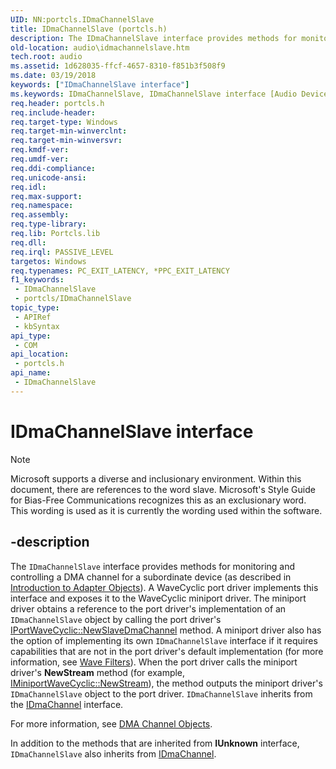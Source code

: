 ```yaml
---
UID: NN:portcls.IDmaChannelSlave
title: IDmaChannelSlave (portcls.h)
description: The IDmaChannelSlave interface provides methods for monitoring and controlling a DMA channel for a subordinate device (as described in Introduction to Adapter Objects).
old-location: audio\idmachannelslave.htm
tech.root: audio
ms.assetid: 1d628035-ffcf-4657-8310-f851b3f508f9
ms.date: 03/19/2018
keywords: ["IDmaChannelSlave interface"]
ms.keywords: IDmaChannelSlave, IDmaChannelSlave interface [Audio Devices], IDmaChannelSlave interface [Audio Devices], described, audio.idmachannelslave, audmp-routines_309d3b3a-de27-478d-a82f-0677e3d61bd2.xml, portcls/IDmaChannelSlave
req.header: portcls.h
req.include-header: 
req.target-type: Windows
req.target-min-winverclnt: 
req.target-min-winversvr: 
req.kmdf-ver: 
req.umdf-ver: 
req.ddi-compliance: 
req.unicode-ansi: 
req.idl: 
req.max-support: 
req.namespace: 
req.assembly: 
req.type-library: 
req.lib: Portcls.lib
req.dll: 
req.irql: PASSIVE_LEVEL
targetos: Windows
req.typenames: PC_EXIT_LATENCY, *PPC_EXIT_LATENCY
f1_keywords:
 - IDmaChannelSlave
 - portcls/IDmaChannelSlave
topic_type:
 - APIRef
 - kbSyntax
api_type:
 - COM
api_location:
 - portcls.h
api_name:
 - IDmaChannelSlave
---
```


# IDmaChannelSlave interface

> [!NOTE]
> Microsoft supports a diverse and inclusionary environment. Within this document, there are references to the word slave. Microsoft's Style Guide for Bias-Free Communications recognizes this as an exclusionary word. This wording is used as it is currently the wording used within the software.


## -description

The <code>IDmaChannelSlave</code> interface provides methods for monitoring and controlling a DMA channel for a subordinate device (as described in <a href="/windows-hardware/drivers/kernel/introduction-to-adapter-objects">Introduction to Adapter Objects</a>). A WaveCyclic port driver implements this interface and exposes it to the WaveCyclic miniport driver. The miniport driver obtains a reference to the port driver's implementation of an <code>IDmaChannelSlave</code> object by calling the port driver's <a href="/windows-hardware/drivers/ddi/portcls/nf-portcls-iportwavecyclic-newslavedmachannel">IPortWaveCyclic::NewSlaveDmaChannel</a> method. A miniport driver also has the option of implementing its own <code>IDmaChannelSlave</code> interface if it requires capabilities that are not in the port driver's default implementation (for more information, see <a href="/windows-hardware/drivers/audio/wave-filters">Wave Filters</a>). When the port driver calls the miniport driver's <b>NewStream</b> method (for example, <a href="/windows-hardware/drivers/ddi/portcls/nf-portcls-iminiportwavecyclic-newstream">IMiniportWaveCyclic::NewStream</a>), the method outputs the miniport driver's <code>IDmaChannelSlave</code> object to the port driver. <code>IDmaChannelSlave</code> inherits from the <a href="/windows-hardware/drivers/ddi/portcls/nn-portcls-idmachannel">IDmaChannel</a> interface.

For more information, see <a href="/windows-hardware/drivers/audio/dma-channel-objects">DMA Channel Objects</a>.

In addition to the methods that are inherited from <b>IUnknown</b> interface, <code>IDmaChannelSlave</code> also inherits from <a href="/windows-hardware/drivers/ddi/portcls/nn-portcls-idmachannel">IDmaChannel</a>.